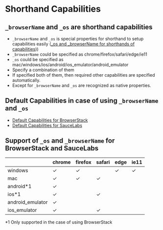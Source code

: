 # Shorthand Capabilities

## `_browserName` and `_os` are shorthand capabilities
- `_browserName` and `_os` is special properties for shorthand to setup capabilities easily ([_os and _browserName for shorthands of capabilities](https://github.com/igari/capium/tree/master#os-and-browser)))
- `_browserName` could be specified as chrome/firefox/safari/edge/ie11
- `_os` could be specified as mac/windows/ios/android/ios_emulator/android_emulator
- Specify a combination of them
- If specified both of them, then required other capabilities are specified automatically.
- Except for `_browserName` and `_os` are recognized as native properties.

## Default Capabilities in case of using `_browserName` and `_os`
- [Default Capabilities for BrowserStack](https://github.com/igari/capium/blob/master/scripts/caps-browserstack.js)
- [Default Capabilities for SauceLabs](https://github.com/igari/capium/blob/master/scripts/caps-saucelabs.js)

## Support of `_os` and `_browserName` for BrowserStack and SauceLabs
|              | chrome | firefox | safari | edge | ie11 |
| ------------ | ------ | ------ | ------ | ------ | ------ |
| windows      | &check; | &check; |      | &check;| &check; |
| mac          | &check; | &check; | &check; |      |       |
| android*1      | &check; |       |        |        |       |
| ios*1          | &check; |       | &check; |       |        |
| android_emulator | &check; |       |        |        |       |
| ios_emulator | &check; |       | &check; |       |        |

*1 Only supported in the case of using BrowserStack
